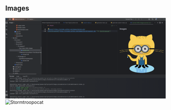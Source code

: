## Images

![Minion](img.png)
![Stormtroopocat](https://octodex.github.com/images/stormtroopocat.jpg "The Stormtroopocat")